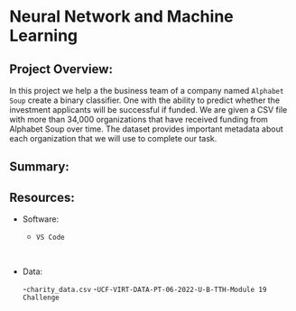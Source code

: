 # Neural Network and Machine Learning

## Project Overview:

In this project we help a the business team of a company named `Alphabet Soup` create a binary classifier. One with the ability to predict whether the investment applicants will be successful if funded. We are given a CSV file with more than 34,000 organizations that have received funding from Alphabet Soup over time. The dataset provides important metadata about each organization that we will use to complete our task.

















## Summary:





## Resources:

- Software:

    - `VS Code`

<br>

- Data:

    -`charity_data.csv`
    -`UCF-VIRT-DATA-PT-06-2022-U-B-TTH-Module 19 Challenge`

<br>